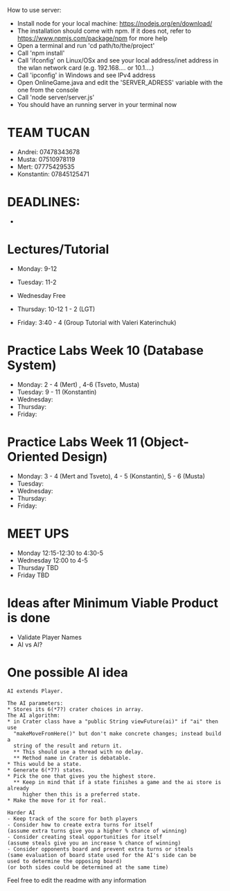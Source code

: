 How to use server:

* Install node for your local machine: https://nodejs.org/en/download/
* The installation should come with npm. If it does not, refer to https://www.npmjs.com/package/npm for more help
* Open a terminal and run 'cd path/to/the/project'
* Call 'npm install'
* Call 'ifconfig' on Linux/OSx and see your local address/inet address in the wlan network card (e.g. 192.168.... or 10.1....)
* Call 'ipconfig' in Windows and see IPv4 address
* Open OnlineGame.java and edit the 'SERVER_ADRESS' variable with the one from the console
* Call 'node server/server.js'
* You should have an running server in your terminal now

# TEAM TUCAN 


* Andrei: 07478343678
* Musta: 07510978119
* Mert: 07775429535
* Konstantin: 07845125471


# DEADLINES:
-

# Lectures/Tutorial #

* Monday: 9-12

* Tuesday: 11-2

* Wednesday Free 

* Thursday: 10-12
          1 - 2 (LGT)

* Friday: 3:40 - 4 (Group Tutorial with Valeri Katerinchuk)
       
# Practice Labs Week 10 (Database System) #

* Monday: 2 - 4 (Mert) , 4-6 (Tsveto, Musta)
* Tuesday: 9 - 11 (Konstantin)
* Wednesday: 
* Thursday: 
* Friday: 

# Practice Labs Week 11 (Object-Oriented Design)
* Monday: 3 - 4 (Mert and Tsveto), 4 - 5 (Konstantin), 5 - 6 (Musta)
* Tuesday: 
* Wednesday: 
* Thursday: 
* Friday: 

# MEET UPS #

* Monday 12:15-12:30 to 4:30-5
* Wednesday 12:00 to 4-5
* Thursday TBD
* Friday TBD

# Ideas after Minimum Viable Product is done 
* Validate Player Names 
* AI vs AI?

# One possible AI idea #
    
    AI extends Player.
    
    The AI parameters:
    * Stores its 6(*7?) crater choices in array.
    The AI algorithm:
    * in Crater class have a "public String viewFuture(ai)" if "ai" then use
      "makeMoveFromHere()" but don't make concrete changes; instead build a
      string of the result and return it.
      ** This should use a thread with no delay.
      ** Method name in Crater is debatable.
    * This would be a state.
    * Generate 6(*7?) states.
    * Pick the one that gives you the highest store.
      ** Keep in mind that if a state finishes a game and the ai store is already 
         higher then this is a preferred state.
    * Make the move for it for real.

    Harder AI
    - Keep track of the score for both players
    - Consider how to create extra turns for itself
    (assume extra turns give you a higher % chance of winning)
    - Consider creating steal opportunities for itself
    (assume steals give you an increase % chance of winning)
    - Consider opponents board and prevent extra turns or steals
    (same evaluation of board state used for the AI's side can be 
    used to determine the opposing board)
    (or both sides could be determined at the same time)

Feel free to edit the readme with any information